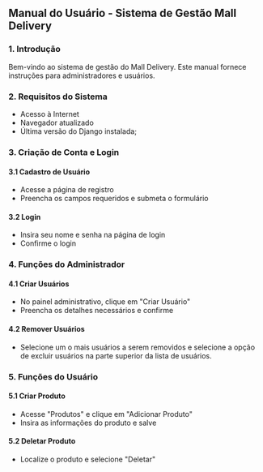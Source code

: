 ## Manual do Usuário - Sistema de Gestão Mall Delivery

### 1. Introdução
Bem-vindo ao sistema de gestão do Mall Delivery. Este manual fornece instruções para administradores e usuários.

### 2. Requisitos do Sistema
- Acesso à Internet
- Navegador atualizado
- Última versão do Django instalada;

### 3. Criação de Conta e Login
#### 3.1 Cadastro de Usuário
- Acesse a página de registro
- Preencha os campos requeridos e submeta o formulário

#### 3.2 Login
- Insira seu nome e senha na página de login
- Confirme o login

### 4. Funções do Administrador
#### 4.1 Criar Usuários
- No painel administrativo, clique em "Criar Usuário"
- Preencha os detalhes necessários e confirme

#### 4.2 Remover Usuários
- Selecione um o mais usuários a serem removidos e selecione a opção de excluir usuários na parte superior da lista de usuários.

### 5. Funções do Usuário
#### 5.1 Criar Produto
- Acesse "Produtos" e clique em "Adicionar Produto"
- Insira as informações do produto e salve

#### 5.2 Deletar Produto
- Localize o produto e selecione "Deletar"
